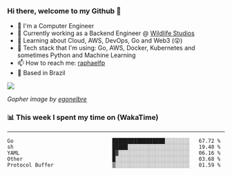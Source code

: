 ### Hi there, welcome to my Github 👋

- 📖 I'm a Computer Engineer
- 🔭 Currently working as a Backend Engineer @ [Wildlife Studios](https://wildlifestudios.com/)
- 🌱 Learning about Cloud, AWS, DevOps, Go and Web3 (😲)
- 🚀 Tech stack that I'm using: Go, AWS, Docker, Kubernetes and sometimes Python and Machine Learning
- 📫 How to reach me: [raphaelfp](https://linkedin.com/in/raphaelfp)
- 🏡 Based in Brazil

![](https://github.com/raphaelfp/gophers/blob/master/.thumb/animation/morning-coffee-3x.gif)

*Gopher image by [egonelbre](https://github.com/egonelbre/)*

### 📊 This week I spent my time on (WakaTime)

---

<!--START_SECTION:waka-->

```text
Go                                █████████████████░░░░░░░░   67.72 %
sh                                █████░░░░░░░░░░░░░░░░░░░░   19.40 %
YAML                              █▓░░░░░░░░░░░░░░░░░░░░░░░   06.16 %
Other                             █░░░░░░░░░░░░░░░░░░░░░░░░   03.68 %
Protocol Buffer                   ▒░░░░░░░░░░░░░░░░░░░░░░░░   01.59 %
```

<!--END_SECTION:waka-->
